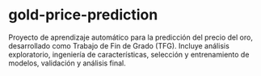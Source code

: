 # gold-price-prediction
Proyecto de aprendizaje automático para la predicción del precio del oro, desarrollado como Trabajo de Fin de Grado (TFG). Incluye análisis exploratorio, ingeniería de características, selección y entrenamiento de modelos, validación y análisis final.
